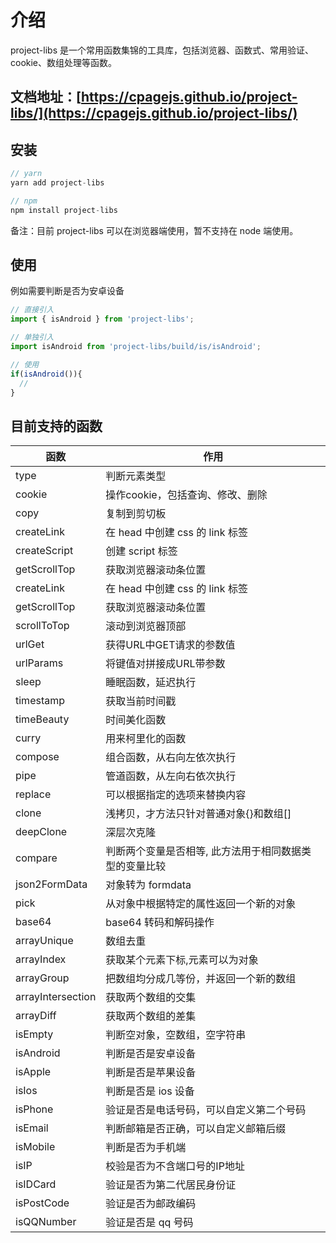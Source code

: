 # 介绍
project-libs 是一个常用函数集锦的工具库，包括浏览器、函数式、常用验证、cookie、数组处理等函数。

## 文档地址：[https://cpagejs.github.io/project-libs/](https://cpagejs.github.io/project-libs/)

## 安装
```js
// yarn
yarn add project-libs

// npm
npm install project-libs

```
备注：目前 project-libs 可以在浏览器端使用，暂不支持在 node 端使用。

## 使用
例如需要判断是否为安卓设备
```js
// 直接引入
import { isAndroid } from 'project-libs';

// 单独引入
import isAndroid from 'project-libs/build/is/isAndroid';

// 使用
if(isAndroid()){
  // 
}
```

## 目前支持的函数
| 函数 | 作用 | 
| --- | --- | 
| type | 判断元素类型 | 
| cookie | 操作cookie，包括查询、修改、删除 | 
| copy | 复制到剪切板 | 
| createLink | 在 head 中创建 css 的 link 标签 | 
| createScript | 创建 script 标签 | 
| getScrollTop | 获取浏览器滚动条位置 | 
| createLink | 在 head 中创建 css 的 link 标签 | 
| getScrollTop | 获取浏览器滚动条位置 | 
| scrollToTop | 滚动到浏览器顶部 | 
| urlGet | 获得URL中GET请求的参数值 | 
| urlParams | 将键值对拼接成URL带参数 | 
| sleep | 睡眠函数，延迟执行 | 
| timestamp | 获取当前时间戳 | 
| timeBeauty | 时间美化函数 | 
| curry | 用来柯里化的函数 | 
| compose | 组合函数，从右向左依次执行 | 
| pipe | 管道函数，从左向右依次执行 | 
| replace | 可以根据指定的选项来替换内容 | 
| clone | 浅拷贝，才方法只针对普通对象{}和数组[] | 
| deepClone | 深层次克隆 | 
| compare | 判断两个变量是否相等, 此方法用于相同数据类型的变量比较 | 
| json2FormData | 对象转为 formdata | 
| pick | 从对象中根据特定的属性返回一个新的对象 | 
| base64 | base64 转码和解码操作 | 
| arrayUnique | 数组去重 | 
| arrayIndex | 获取某个元素下标,元素可以为对象 | 
| arrayGroup | 把数组均分成几等份，并返回一个新的数组 | 
| arrayIntersection | 获取两个数组的交集 | 
| arrayDiff | 获取两个数组的差集 | 
| isEmpty | 判断空对象，空数组，空字符串 | 
| isAndroid | 判断是否是安卓设备 | 
| isApple | 判断是否是苹果设备 | 
| isIos | 判断是否是 ios 设备 | 
| isPhone | 验证是否是电话号码，可以自定义第二个号码 | 
| isEmail | 判断邮箱是否正确，可以自定义邮箱后缀 | 
| isMobile | 判断是否为手机端 | 
| isIP | 校验是否为不含端口号的IP地址 | 
| isIDCard | 验证是否为第二代居民身份证 | 
| isPostCode | 验证是否为邮政编码 | 
| isQQNumber | 验证是否是 qq 号码 | 
